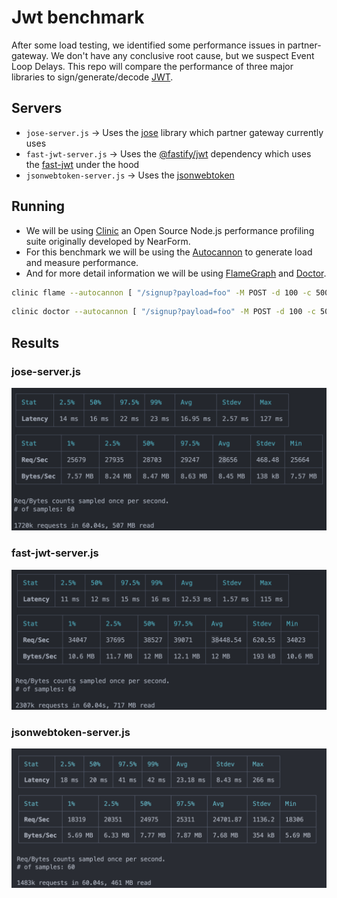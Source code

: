 # Jwt benchmark

After some load testing, we identified some performance issues in partner-gateway. We don't have any conclusive root cause, but we suspect Event Loop Delays. This repo will compare the performance of three major libraries to sign/generate/decode [JWT](https://jwt.io/).

## Servers

- `jose-server.js` -> Uses the [jose]() library which partner gateway currently uses
- `fast-jwt-server.js` -> Uses the [@fastify/jwt](https://github.com/fastify/fastify-jwt) dependency which uses the [fast-jwt](https://github.com/nearform/fast-jwt) under the hood
- `jsonwebtoken-server.js` -> Uses the [jsonwebtoken]()

## Running

- We will be using [Clinic](https://github.com/clinicjs/node-clinic) an Open Source Node.js performance profiling suite originally developed by NearForm.
- For this benchmark we will be using the [Autocannon](https://github.com/mcollina/autocannon) to generate load and measure performance.
- And for more detail information we will be using [FlameGraph](https://www.clinicjs.org/flame/) and [Doctor](https://www.clinicjs.org/doctor/).

```sh
clinic flame --autocannon [ "/signup?payload=foo" -M POST -d 100 -c 500 ] -- node $SERVER_FILE_NAME
```

```sh
clinic doctor --autocannon [ "/signup?payload=foo" -M POST -d 100 -c 500 ] -- node $SERVER_FILE_NAME
```

## Results

### jose-server.js

![jose-server.js](./images/jose-server-60s-500vus.png)

### fast-jwt-server.js

![fast-jwt-server.js](./images/fast-jwt-60s-500vus.png)

### jsonwebtoken-server.js

![jsonwebtoken-server.js](./images/jsonwebtoken-60s-500vus.png)
